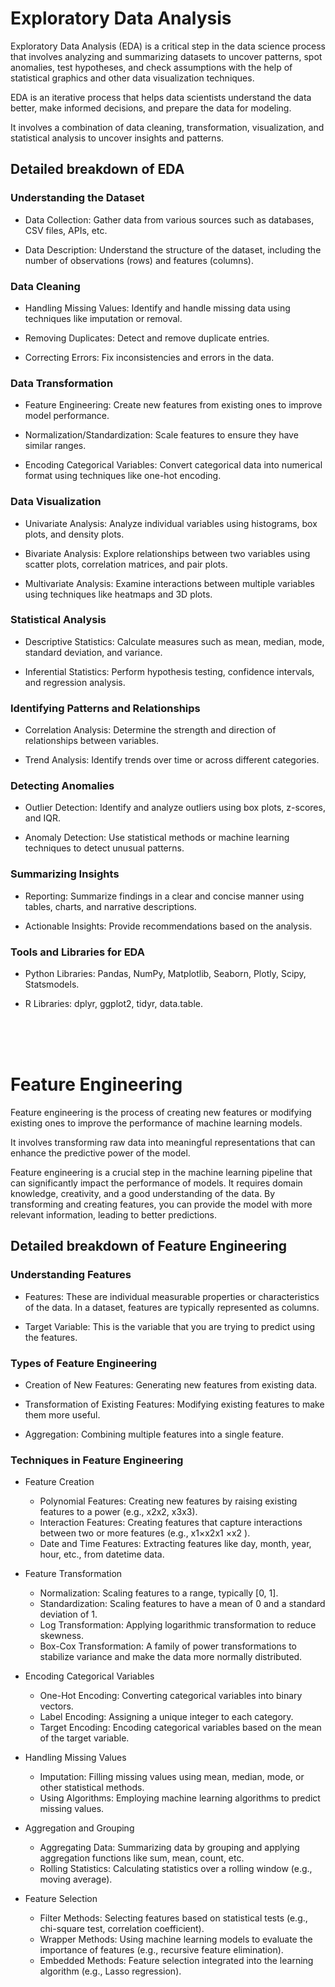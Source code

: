 # Exploratory Data Analysis 

Exploratory Data Analysis (EDA) is a critical step in the data science process that involves analyzing and summarizing datasets to uncover patterns, spot anomalies, test hypotheses, and check assumptions with the help of statistical graphics and other data visualization techniques.  

EDA is an iterative process that helps data scientists understand the data better, make informed decisions, and prepare the data for modeling.  

It involves a combination of data cleaning, transformation, visualization, and statistical analysis to uncover insights and patterns. 

## Detailed breakdown of EDA

### Understanding the Dataset 

- Data Collection: Gather data from various sources such as databases, CSV files, APIs, etc. 

- Data Description: Understand the structure of the dataset, including the number of observations (rows) and features (columns). 

### Data Cleaning 

- Handling Missing Values: Identify and handle missing data using techniques like imputation or removal. 

- Removing Duplicates: Detect and remove duplicate entries. 

- Correcting Errors: Fix inconsistencies and errors in the data. 

### Data Transformation 

- Feature Engineering: Create new features from existing ones to improve model performance. 

- Normalization/Standardization: Scale features to ensure they have similar ranges. 

- Encoding Categorical Variables: Convert categorical data into numerical format using techniques like one-hot encoding. 

### Data Visualization 

- Univariate Analysis: Analyze individual variables using histograms, box plots, and density plots. 

- Bivariate Analysis: Explore relationships between two variables using scatter plots, correlation matrices, and pair plots. 

- Multivariate Analysis: Examine interactions between multiple variables using techniques like heatmaps and 3D plots. 

### Statistical Analysis 

- Descriptive Statistics: Calculate measures such as mean, median, mode, standard deviation, and variance. 

- Inferential Statistics: Perform hypothesis testing, confidence intervals, and regression analysis. 

### Identifying Patterns and Relationships 

- Correlation Analysis: Determine the strength and direction of relationships between variables. 

- Trend Analysis: Identify trends over time or across different categories. 

### Detecting Anomalies 

- Outlier Detection: Identify and analyze outliers using box plots, z-scores, and IQR. 

- Anomaly Detection: Use statistical methods or machine learning techniques to detect unusual patterns. 

### Summarizing Insights 

- Reporting: Summarize findings in a clear and concise manner using tables, charts, and narrative descriptions. 

- Actionable Insights: Provide recommendations based on the analysis. 

### Tools and Libraries for EDA 

- Python Libraries: Pandas, NumPy, Matplotlib, Seaborn, Plotly, Scipy, Statsmodels. 

- R Libraries: dplyr, ggplot2, tidyr, data.table. 

<br><br><br>

# Feature Engineering

Feature engineering is the process of creating new features or modifying existing ones to improve the performance of machine learning models.  

It involves transforming raw data into meaningful representations that can enhance the predictive power of the model. 

Feature engineering is a crucial step in the machine learning pipeline that can significantly impact the performance of models. It requires domain knowledge, creativity, and a good understanding of the data. By transforming and creating features, you can provide the model with more relevant information, leading to better predictions. 

## Detailed breakdown of Feature Engineering

### Understanding Features 

- Features: These are individual measurable properties or characteristics of the data. In a dataset, features are typically represented as columns. 

- Target Variable: This is the variable that you are trying to predict using the features. 

### Types of Feature Engineering 

- Creation of New Features: Generating new features from existing data. 

- Transformation of Existing Features: Modifying existing features to make them more useful. 

- Aggregation: Combining multiple features into a single feature.  

### Techniques in Feature Engineering 

- Feature Creation 
  - Polynomial Features: Creating new features by raising existing features to a power (e.g., x2x2, x3x3). 
  - Interaction Features: Creating features that capture interactions between two or more features (e.g., x1×x2x1 ×x2 ). 
  - Date and Time Features: Extracting features like day, month, year, hour, etc., from datetime data. 

- Feature Transformation 
  - Normalization: Scaling features to a range, typically [0, 1]. 
  - Standardization: Scaling features to have a mean of 0 and a standard deviation of 1. 
  - Log Transformation: Applying logarithmic transformation to reduce skewness. 
  - Box-Cox Transformation: A family of power transformations to stabilize variance and make the data more normally distributed. 

- Encoding Categorical Variables 
  - One-Hot Encoding: Converting categorical variables into binary vectors. 
  - Label Encoding: Assigning a unique integer to each category. 
  - Target Encoding: Encoding categorical variables based on the mean of the target variable. 

- Handling Missing Values 
  - Imputation: Filling missing values using mean, median, mode, or other statistical methods. 
  - Using Algorithms: Employing machine learning algorithms to predict missing values. 

- Aggregation and Grouping 
  - Aggregating Data: Summarizing data by grouping and applying aggregation functions like sum, mean, count, etc. 
  - Rolling Statistics: Calculating statistics over a rolling window (e.g., moving average). 

- Feature Selection 
  - Filter Methods: Selecting features based on statistical tests (e.g., chi-square test, correlation coefficient). 
  - Wrapper Methods: Using machine learning models to evaluate the importance of features (e.g., recursive feature elimination). 
  - Embedded Methods: Feature selection integrated into the learning algorithm (e.g., Lasso regression). 